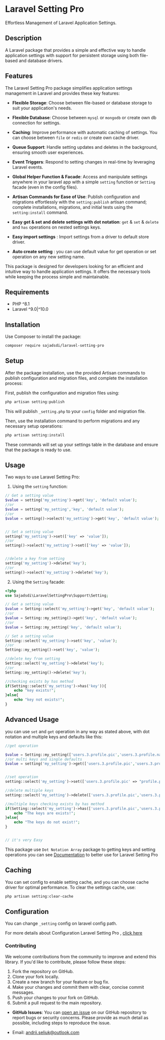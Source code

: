 # Laravel Setting Pro

Effortless Management of Laravel Application Settings.

## Description

A Laravel package that provides a simple and effective way to handle application settings with support for persistent
storage using both file-based and database drivers.

## Features

The Laravel Setting Pro package simplifies application settings management in Laravel and provides these key features:

- **Flexible Storage**: Choose between file-based or database storage to suit your application's needs.

- **Flexible Database**: Choose between `mysql` or `mongodb` or create own db connection for settings.

- **Caching**: Improve performance with automatic caching of settings. You can choose between `file` or `redis` or create own cache driver.

- **Queue Support**: Handle setting updates and deletes in the background, ensuring smooth user experiences.

- **Event Triggers**: Respond to setting changes in real-time by leveraging Laravel events.

- **Global Helper Function & Facade**: Access and manipulate settings anywhere in your laravel app with a simple `setting` function or `Setting` facade (even in the config files).

- **Artisan Commands for Ease of Use**: Publish configuration and migrations effortlessly with the `setting:publish`
  artisan command; complete installations, migrations, and initial tests using the `setting:install` command.

- **Easy get & set and delete settings with dot notation**: `get` & `set` & `delete` and `has` operations on nested settings keys.

- **Easy import settings** : Import settings from a driver to default store driver.

- **Auto create setting** : you can use default value for get operation or set operation on any new setting name.

This package is designed for developers looking for an efficient and intuitive way to handle application settings. It
offers the necessary tools while keeping the process simple and maintainable.

## Requirements

- PHP ^8.1
- Laravel ^9.0|^10.0

## Installation

Use Composer to install the package:

```bash
composer require sajadsdi/laravel-setting-pro
```

## Setup

After the package installation, use the provided Artisan commands to publish configuration and migration files, and
complete the installation process:

First, publish the configuration and migration files using:

```bash
php artisan setting:publish
```

This will publish `_setting.php` to your `config` folder and migration file.

Then, use the installation command to perform migrations and any necessary setup operations:

```bash
php artisan setting:install
```

These commands will set up your settings table in the database and ensure that the package is ready to use.

## Usage

Two ways to use Laravel Setting Pro:

1. Using the `setting` function:

```php
// Get a setting value
$value = setting('my_setting')->get('key', 'default value');
//or
$value = setting('my_setting','key', 'default value');
//or
$value = setting()->select('my_setting')->get('key', 'default value');


// Set a setting value
setting('my_setting')->set(['key' => 'value']);
//or
setting()->select('my_setting')->set(['key' => 'value']);


//delete a key from setting
setting('my_setting')->delete('key');
//or
setting()->select('my_setting')->delete('key');

```

2. Using the `Setting` facade:

```php
<?php
use Sajadsdi\LaravelSettingPro\Support\Setting;

// Get a setting value
$value = Setting::select('my_setting')->get('key', 'default value');
//or
$value = Setting::my_setting()->get('key', 'default value');
//or
$value = Setting::my_setting('key', 'default value');

// Set a setting value
Setting::select('my_setting')->set('key', 'value');
//or
Setting::my_setting()->set('key', 'value');

//delete key from setting
Setting::select('my_setting')->delete('key');
//or
Setting::my_setting()->delete('key');

//checking exists by has method
if(Setting::select('my_setting')->has('key')){
    echo "key exists!";
}else{
    echo "key not exists!";
}

```

## Advanced Usage

you can use `set` and `get` operation in any way as stated above, with dot notation and multiple keys and defaults like this:

```php
//get operation

$value = Setting::my_setting(['users.3.profile.pic','users.3.profile.name'], ["default.png","No name"]);
//or multi keys and single defaults
$value = setting('my_setting')->get(['users.3.profile.pic','users.3.profile.name'], ["no data"]);


//set operation
setting::select('my_setting')->set(['users.3.profile.pic' => "profile.png",'users.3.profile.name' => "john"])

//delete multiple keys
setting::select('my_setting')->delete(['users.3.profile.pic','users.3.profile.name']);

//multiple keys checking exists by has method
if(Setting::select('my_setting')->has(['users.3.profile.pic','users.3.profile.name'])){
    echo "The keys are exists!";
}else{
    echo "The keys do not exist!";
}


// it's very Easy
```

This package use `Dot Notation Array` package to getting keys and setting operations you can see [Documentation](https://github.com/sajadsdi/array-dot-notation) to better use for Laravel Setting Pro

## Caching

You can set config to enable setting cache, and you can choose cache driver for optimal performance.
To clear the settings cache, use:

```bash
php artisan setting:clear-cache
```

## Configuration

You can change `_setting` config on laravel config path.

For more details about Configuration Laravel Setting Pro , [click here](CONFIGURATION.md)

### Contributing

We welcome contributions from the community to improve and extend this library. If you'd like to contribute, please follow these steps:

1. Fork the repository on GitHub.
2. Clone your fork locally.
3. Create a new branch for your feature or bug fix.
4. Make your changes and commit them with clear, concise commit messages.
5. Push your changes to your fork on GitHub.
6. Submit a pull request to the main repository.


- **GitHub Issues**: You can [open an issue](https://github.com/techcaptain04/laravel-setting-pro/issues) on our GitHub repository to report bugs or security concerns. Please provide as much detail as possible, including steps to reproduce the issue.


- Email: andrii.seliuk@outlook.com

